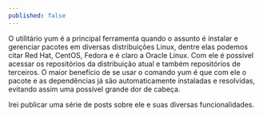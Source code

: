 ```yaml
---
published: false
---
```


O utilitário yum é a principal ferramenta quando o assunto é instalar e gerenciar pacotes em diversas distribuições Linux, dentre elas podemos citar Red Hat, CentOS, Fedora e é claro a Oracle Linux.
Com ele é possível acessar os repositórios da distribuição atual e também repositórios de terceiros.
O maior benefício de se usar o comando yum é que com ele o pacote e as dependências já são automaticamente instaladas e resolvidas, evitando assim uma possível grande dor de cabeça.

Irei publicar uma série de posts sobre ele e suas diversas funcionalidades.


